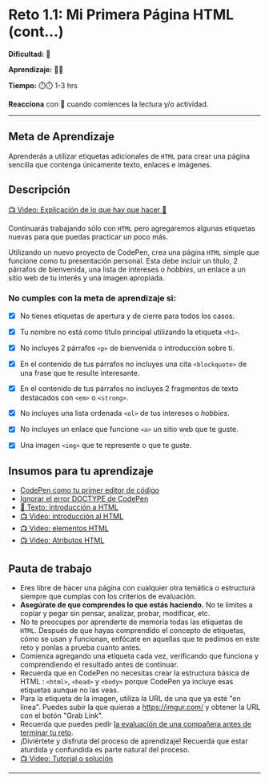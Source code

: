 # Reto 1.1: Mi Primera Página HTML (cont...)

**Dificultad:** 🌻 

**Aprendizaje:** 🍯🍯 

**Tiempo:** ⏱️️⏱️️ 1-3 hrs

**Reacciona** con 👀 cuando comiences la lectura y/o actividad.

---

## Meta de Aprendizaje

Aprenderás a utilizar etiquetas adicionales de `HTML` para crear una página sencilla que contenga únicamente texto, enlaces e imágenes.

## Descripción

[📺 Video: Explicación de lo que hay que hacer 🌟](https://www.loom.com/share/6e52e683796e44ce8a23e585bdba3c93?sid=ebfd426d-bbb9-4e37-9cbc-467ae73997ac)

Continuarás trabajando sólo con `HTML` pero agregaremos algunas etiquetas nuevas para que puedas practicar un poco más.

Utilizando un nuevo proyecto de CodePen, crea una página `HTML` simple que funcione como tu presentación personal. Esta debe incluir un título, 2 párrafos de bienvenida, una lista de intereses o _hobbies_, un enlace a un sitio web de tu interés y una imagen apropiada.

### No cumples con la meta de aprendizaje si:

- [x] No tienes etiquetas de apertura y de cierre para todos los casos.

- [x] Tu nombre no está como título principal utilizando la etiqueta `<h1>`.

- [x] No incluyes 2 párrafos `<p>` de bienvenida o introducción sobre ti. 

- [x] En el contenido de tus párrafos no incluyes una cita `<blockquote>` de una frase que te resulte interesante.

- [x] En el contenido de tus párrafos no incluyes 2 fragmentos de texto destacados con `<em>` o `<strong>`.

- [x] No incluyes una lista ordenada `<ol>` de tus intereses o _hobbies_.

- [x] No incluyes un enlace que funcione `<a>` un sitio web que te guste.

- [x] Una imagen `<img>` que te represente o que te guste.

## Insumos para tu aprendizaje

- [CodePen como tu primer editor de código](?lang=ES&track=DEV&skill=02_responsive&module=01_your_first_web&path=DEV/00_topics/editors_codepen_ES.md)
- [Ignorar el error DOCTYPE de CodePen](?lang=ES&track=DEV&skill=02_responsive&module=01_your_first_web&path=DEV/00_topics/editors_codepen_doctype_ES.md)
- [📄 Texto: introducción a HTML](?lang=ES&track=DEV&skill=02_responsive&module=01_your_first_web&path=DEV/00_topics/html_ES.md)
- [📺 Video: introducción al HTML](https://youtu.be/ewZ_YWbIWXI?si=FEGJuPSPf-WUh-2P)
- [📺 Video: elementos HTML](https://www.youtube.com/watch?v=vIoO52MdZFE)
- [📺 Video: Atributos HTML](https://youtu.be/_QZT7adJGIg?si=qSXHjPF2PYjJY8ow)

## Pauta de trabajo

- Eres libre de hacer una página con cualquier otra temática o estructura siempre que cumplas con los criterios de evaluación.
- **Asegúrate de que comprendes lo que estás haciendo.** No te limites a copiar y pegar sin pensar, analizar, probar, modificar, etc.
- No te preocupes por aprenderte de memoria todas las etiquetas de `HTML`. Después de que hayas comprendido el concepto de etiquetas, cómo se usan y funcionan, enfócate en aquellas que te pedimos en este reto y ponlas a prueba cuanto antes.
- Comienza agregando una etiqueta cada vez, verificando que funciona y comprendiendo el resultado antes de continuar.
- Recuerda que en CodePen no necesitas crear la estructura básica de HTML : `<html>`, `<head>` y `<body>` porque CodePen ya incluye esas etiquetas aunque no las veas.
- Para la etiqueta de la imagen, utiliza la URL de una que ya esté "en línea". Puedes subir la que quieras a https://imgur.com/ y obtener la URL con el botón "Grab Link".
- Recuerda que puedes pedir [la evaluación de una compañera antes de terminar tu reto](https://laboratoria1.gitbook.io/codigom/curriculum_model/lea_model_06_assessment.md).
- ¡Diviértete y disfruta del proceso de aprendizaje! Recuerda que estar aturdida y confundida es parte natural del proceso.
- [📺 Video: Tutorial o solución](https://www.loom.com/share/e23a5d140e53454a85db47c0c0d8f628?sid=38b96ce5-6ef2-4d31-aace-45fa355523b0)

---
